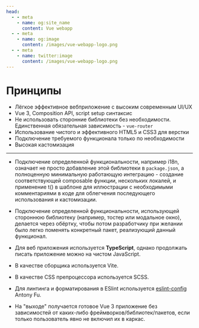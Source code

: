```yaml
---
head:
  - - meta
    - name: og:site_name
      content: Vue webapp
  - - meta
    - name: og:image
      content: /images/vue-webapp-logo.png
  - - meta
    - name: twitter:image
      content: /images/vue-webapp-logo.png
---
```


# Принципы 

- Лёгкое эффективное вебприложение с высоким современным UI/UX
- Vue 3, Composition API, script setup синтаксис
- Не использовать сторонние библиотеки без необходимости. Единственная обязательная зависимость - `vue-router`
- Использование чистого и эффективного HTML5 и CSS3 для верстки
- Подключение требуемого функционала только по необходимости
- Высокая кастомизация

------

- Подключение определенной функциональности, например i18n, означает не просто добавление этой библиотеки в `package.json`, а полноценную минимальную работающую интеграцию - создание соответствующей composable функции, нескольких локалей, и применение t() в шаблоне для иллюстрации с необходимыми комментариями в коде для облегчения последующего использования и кастомизации.

- Подключение определенной функциональности, использующей стороннюю библиотеку (например, тостер или модальное окно), делается через обёртку, чтобы потом разработчику при желании было легко поменять конкретный пакет, реализующий данный функционал.

- Для веб приложения используется **TypeScript**, однако продолжать писать приложение можно на чистом JavaScript.

- В качестве сборщика используется Vite.

- В качестве CSS препроцессора используется SCSS.

- Для линтинга и форматирования в ESlint используется [eslint-config](https://github.com/antfu/eslint-config) Antony Fu.

- На "выходе" получается готовое Vue 3 приложение без зависимостей от каких-либо фреймворков/библиотек/пакетов, если только пользователь явно не включил их в каркас.